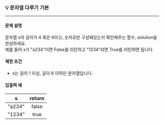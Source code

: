 ### 💡 문자열 다루기 기본
***

#### 문제 설명
문자열 s의 길이가 4 혹은 6이고, 숫자로만 구성돼있는지 확인해주는 함수, solution을 완성하세요.
</br>예를 들어 s가 "a234"이면 False를 리턴하고 "1234"라면 True를 리턴하면 됩니다.

#### 제한 조건
* s는 길이 1 이상, 길이 8 이하인 문자열입니다.

#### 입출력 예
|s|return|
|:---:|:---:|
|"a234"|false|
|"1234"|true|
